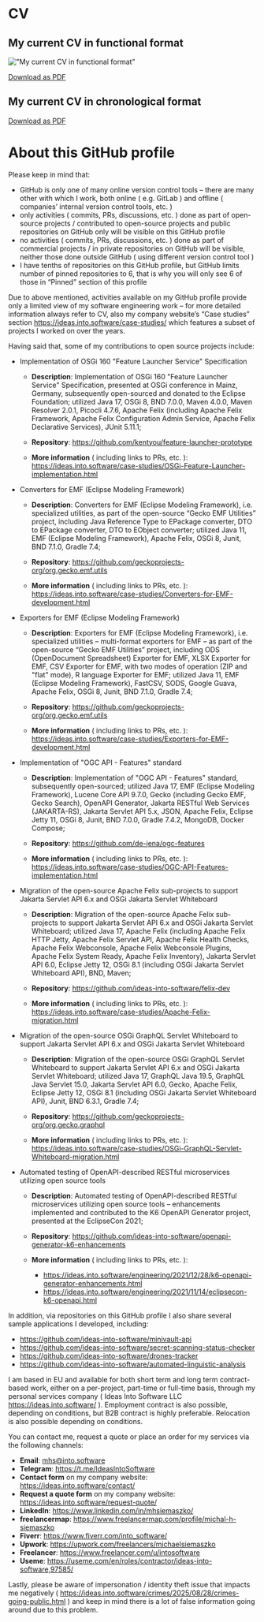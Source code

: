 # CV
## My current CV in functional format
!["My current CV in functional format"](https://raw.githubusercontent.com/ideas-into-software/ideas-into-software/58167f8f40ea6b41a4a2fe8ac56a6eddfc1a3a32/MHSiemaszko_CV_EN_FUNCTIONAL.png)

[Download as PDF](https://ideas.into.software/assets/docs/CV/MHSiemaszko_CV_EN_FUNCTIONAL.pdf)

## My current CV in chronological format

[Download as PDF](https://ideas.into.software/assets/docs/CV/MHSiemaszko_CV_EN_CHRONOLOGICAL.pdf)


# About this GitHub profile

Please keep in mind that:

 - GitHub is only one of many online version control tools – there are many other with which I work, both online ( e.g. GitLab ) and offline ( companies’ internal version control tools, etc. )
 - only activities ( commits, PRs, discussions, etc. ) done as part of open-source projects / contributed to open-source projects and public repositories on GitHub only will be visible on this GitHub profile
 - no activities ( commits, PRs, discussions, etc. ) done as part of commercial projects / in private repositories on GitHub will be visible, neither those done outside GitHub ( using different version control tool )
 - I have tenths of repositories on this GitHub profile, but GitHub limits number of pinned repositories to 6, that is why you will only see 6 of those in “Pinned” section of this profile

Due to above mentioned, activities available on my GitHub profile provide only a limited view of my software engineering work – for more detailed information always refer to CV, also my company website’s “Case studies” section <https://ideas.into.software/case-studies/> which features a subset of projects I worked on over the years.

Having said that, some of my contributions to open source projects include: 

- Implementation of OSGi 160 "Feature Launcher Service" Specification

  - **Description**: Implementation of OSGi 160 "Feature Launcher Service" Specification, presented at OSGi conference in Mainz, Germany, subsequently open-sourced and donated to the Eclipse Foundation; utilized Java 17, OSGi 8, BND 7.0.0, Maven 4.0.0, Maven Resolver 2.0.1, Picocli 4.7.6, Apache Felix (including Apache Felix Framework, Apache Felix Configuration Admin Service, Apache Felix Declarative Services), JUnit 5.11.1;
  
  - **Repository**: <https://github.com/kentyou/feature-launcher-prototype>
  
  - **More information** ( including links to PRs, etc. ): <https://ideas.into.software/case-studies/OSGi-Feature-Launcher-implementation.html>

- Converters for EMF (Eclipse Modeling Framework)

  - **Description**: Converters for EMF (Eclipse Modeling Framework), i.e. specialized utilities, as part of the open-source “Gecko EMF Utilities” project, including Java Reference Type to EPackage converter, DTO to EPackage converter, DTO to EObject converter; utilized Java 11, EMF (Eclipse Modeling Framework), Apache Felix, OSGi 8, Junit, BND 7.1.0, Gradle 7.4;
  
  - **Repository**: <https://github.com/geckoprojects-org/org.gecko.emf.utils>
  
  - **More information** ( including links to PRs, etc. ): <https://ideas.into.software/case-studies/Converters-for-EMF-development.html>


- Exporters for EMF (Eclipse Modeling Framework)

  - **Description**: Exporters for EMF (Eclipse Modeling Framework), i.e. specialized utilities – multi-format exporters for EMF – as part of the open-source “Gecko EMF Utilities” project, including ODS (OpenDocument Spreadsheet) Exporter for EMF, XLSX Exporter for EMF, CSV Exporter for EMF, with two modes of operation (ZIP and "flat" mode), R language Exporter for EMF; utilized Java 11, EMF (Eclipse Modeling Framework), FastCSV, SODS, Google Guava, Apache Felix, OSGi 8, Junit, BND 7.1.0, Gradle 7.4;
  
  - **Repository**: <https://github.com/geckoprojects-org/org.gecko.emf.utils>
  
  - **More information** ( including links to PRs, etc. ): <https://ideas.into.software/case-studies/Exporters-for-EMF-development.html>



- Implementation of "OGC API - Features" standard 

  - **Description**: Implementation of "OGC API - Features" standard, subsequently open-sourced; utilized Java 17, EMF (Eclipse Modeling Framework), Lucene Core API 9.7.0, Gecko (including Gecko EMF, Gecko Search), OpenAPI Generator, Jakarta RESTful Web Services (JAKARTA-RS), Jakarta Servlet API 5.x, JSON, Apache Felix, Eclipse Jetty 11, OSGi 8, Junit, BND 7.0.0, Gradle 7.4.2, MongoDB, Docker Compose;
  
  - **Repository**: <https://github.com/de-jena/ogc-features>
  
  - **More information** ( including links to PRs, etc. ): <https://ideas.into.software/case-studies/OGC-API-Features-implementation.html>



- Migration of the open-source Apache Felix sub-projects to support Jakarta Servlet API 6.x and OSGi Jakarta Servlet Whiteboard

  - **Description**: Migration of the open-source Apache Felix sub-projects to support Jakarta Servlet API 6.x and OSGi Jakarta Servlet Whiteboard; utilized Java 17, Apache Felix (including Apache Felix HTTP Jetty, Apache Felix Servlet API, Apache Felix Health Checks, Apache Felix Webconsole, Apache Felix Webconsole Plugins, Apache Felix System Ready, Apache Felix Inventory), Jakarta Servlet API 6.0, Eclipse Jetty 12, OSGi 8.1 (including OSGi Jakarta Servlet Whiteboard API), BND, Maven;
  
  - **Repository**: <https://github.com/ideas-into-software/felix-dev>
  
  - **More information** ( including links to PRs, etc. ): <https://ideas.into.software/case-studies/Apache-Felix-migration.html>



- Migration of the open-source OSGi GraphQL Servlet Whiteboard to support Jakarta Servlet API 6.x and OSGi Jakarta Servlet Whiteboard 

  - **Description**: Migration of the open-source OSGi GraphQL Servlet Whiteboard to support Jakarta Servlet API 6.x and OSGi Jakarta Servlet Whiteboard; utilized Java 17, GraphQL Java 19.5, GraphQL Java Servlet 15.0, Jakarta Servlet API 6.0, Gecko, Apache Felix, Eclipse Jetty 12, OSGi 8.1 (including OSGi Jakarta Servlet Whiteboard API), Junit, BND 6.3.1, Gradle 7.4;
  
  - **Repository**: <https://github.com/geckoprojects-org/org.gecko.graphql>
  
  - **More information** ( including links to PRs, etc. ): <https://ideas.into.software/case-studies/OSGi-GraphQL-Servlet-Whiteboard-migration.html>



- Automated testing of OpenAPI-described RESTful microservices utilizing open source tools

  - **Description**: Automated testing of OpenAPI-described RESTful microservices utilizing open source tools – enhancements implemented and contributed to the K6 OpenAPI Generator project, presented at the EclipseCon 2021;
  
  - **Repository**: <https://github.com/ideas-into-software/openapi-generator-k6-enhancements>
  
  - **More information** ( including links to PRs, etc. ):
  
    - <https://ideas.into.software/engineering/2021/12/28/k6-openapi-generator-enhancements.html>
    - <https://ideas.into.software/engineering/2021/11/14/eclipsecon-k6-openapi.html>


In addition, via repositories on this GitHub profile I also share several sample applications I developed, including: 
 - <https://github.com/ideas-into-software/minivault-api>
 - <https://github.com/ideas-into-software/secret-scanning-status-checker>
 - <https://github.com/ideas-into-software/drones-tracker>
 - <https://github.com/ideas-into-software/automated-linguistic-analysis>

I am based in EU and available for both short term and long term contract-based work, either on a per-project, part-time or full-time basis, through my personal services company ( Ideas Into Software LLC <https://ideas.into.software/> ). Employment contract is also possible, depending on conditions, but B2B contract is highly preferable. Relocation is also possible depending on conditions.

You can contact me, request a quote or place an order for my services via the following channels:
 - **Email**: <mhs@into.software>
 - **Telegram**: <https://t.me/IdeasIntoSoftware>
 - **Contact form** on my company website: <https://ideas.into.software/contact/>
 - **Request a quote form** on my company website: <https://ideas.into.software/request-quote/>
 - **LinkedIn**: <https://www.linkedin.com/in/mhsiemaszko/>
 - **freelancermap**: <https://www.freelancermap.com/profile/michal-h-siemaszko>
 - **Fiverr**: <https://www.fiverr.com/into_software/>
 - **Upwork**: <https://upwork.com/freelancers/michaelsiemaszko>
 - **Freelancer**: <https://www.freelancer.com/u/intosoftware>
 - **Useme**: <https://useme.com/en/roles/contractor/ideas-into-software,97585/>

Lastly, please be aware of impersonation / identity theft issue that impacts me negatively ( <https://ideas.into.software/crimes/2025/08/28/crimes-going-public.html> ) and keep in mind there is a lot of false information going around due to this problem.
